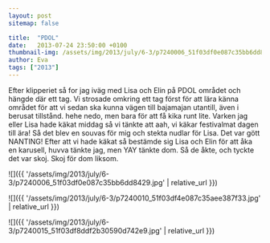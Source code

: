 ```yaml
---
layout: post
sitemap: false

title:  "PDOL"
date:   2013-07-24 23:50:00 +0100
thumbnail-img: /assets/img/2013/july/6-3/p7240006_51f03df0e087c35bb6dd8429.jpg
author: Eva
tags: ["2013"]
---
```


Efter klipperiet så for jag iväg med Lisa och Elin på PDOL området och hängde där ett tag. Vi strosade omkring ett tag först för att lära känna området för att vi sedan ska kunna vägen till bajamajan utantill, även i berusat tillstånd. hehe nedo, men bara för att få kika runt lite. Varken jag eller Lisa hade käkat middag så vi tänkte att aah, vi käkar festivalmat dagen till ära! Så det blev en souvas för mig och stekta nudlar för Lisa. Det var gött NANTING! Efter att vi hade käkat så bestämde sig Lisa och Elin för att åka en karusell, huvva tänkte jag, men YAY tänkte dom. Så de åkte, och tyckte det var skoj. Skoj för dom liksom.

![]({{ '/assets/img/2013/july/6-3/p7240006_51f03df0e087c35bb6dd8429.jpg'  | relative_url }})

![]({{ '/assets/img/2013/july/6-3/p7240010_51f03df4e087c35aee387f33.jpg'  | relative_url }})

![]({{ '/assets/img/2013/july/6-3/p7240015_51f03df8ddf2b30590d742e9.jpg'  | relative_url }})

